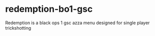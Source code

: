 # redemption-bo1-gsc
Redemption is a black ops 1 gsc azza menu designed for single player trickshotting 
